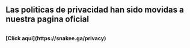 <h2>Las politicas de privacidad han sido movidas a nuestra pagina oficial<h2>
<h4>[Click aqui](https://snakee.ga/privacy)<h4>
